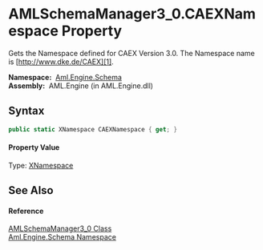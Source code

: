 AMLSchemaManager3_0.CAEXNamespace Property
==========================================
Gets the Namespace defined for CAEX Version 3.0. The Namespace name is [http://www.dke.de/CAEX][1].

  **Namespace:**  [Aml.Engine.Schema][2]  
  **Assembly:**  AML.Engine (in AML.Engine.dll)

Syntax
------

```csharp
public static XNamespace CAEXNamespace { get; }
```

#### Property Value
Type: [XNamespace][3]

See Also
--------

#### Reference
[AMLSchemaManager3_0 Class][4]  
[Aml.Engine.Schema Namespace][2]  

[1]: http://www.dke.de/CAEX
[2]: ../README.md
[3]: https://docs.microsoft.com/dotnet/api/system.xml.linq.xnamespace
[4]: README.md
[5]: https://www.automationml.org
[6]: ../../icons/logoShade.png